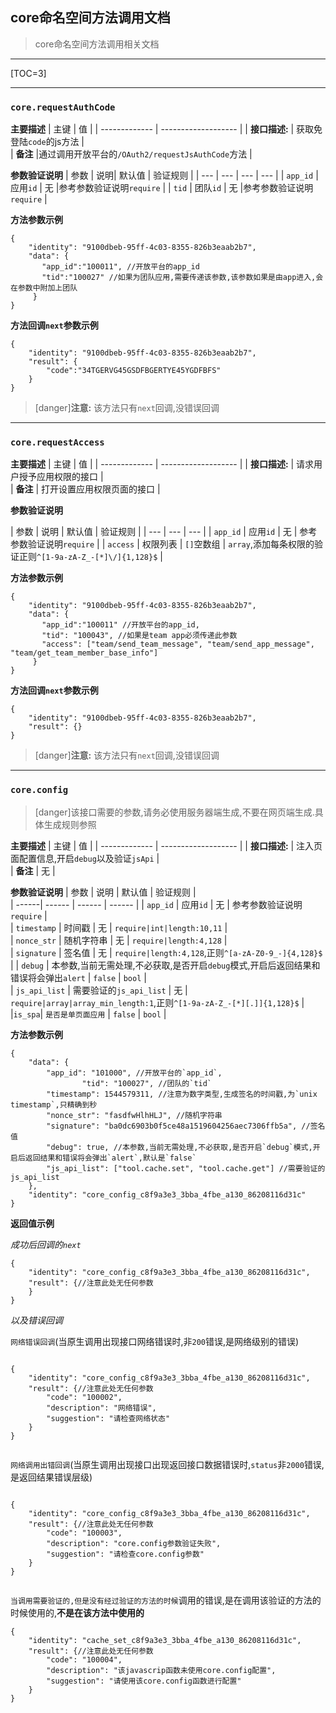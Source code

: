 ## **core命名空间方法调用文档**
> core命名空间方法调用相关文档

***
[TOC=3]
***

### `core.requestAuthCode`

**主要描述**
| 主键          | 值                         |
| ------------- | ------------------- |
| **接口描述:** | 获取免登陆`code`的js方法 |  
| **备注** |通过调用开放平台的`/OAuth2/requestJsAuthCode`方法 |  

**参数验证说明**
| 参数 | 说明| 默认值 | 验证规则 |
| --- | --- | --- | --- |
| `app_id` | 应用`id` | 无 |参考参数验证说明`require` |
| `tid` | 团队`id` | 无 |参考参数验证说明`require` |

**方法参数示例**

~~~
{
    "identity": "9100dbeb-95ff-4c03-8355-826b3eaab2b7",
    "data": {
       "app_id":"100011", //开放平台的app_id
       "tid":"100027" //如果为团队应用,需要传递该参数,该参数如果是由app进入,会在参数中附加上团队
     }
}

~~~

**方法回调`next`参数示例**

~~~
{
    "identity": "9100dbeb-95ff-4c03-8355-826b3eaab2b7",
    "result": {
        "code":"34TGERVG45GSDFBGERTYE45YGDFBFS"
    }
}

~~~
>[danger]**注意:**
该方法只有`next`回调,没错误回调

---

### `core.requestAccess`

**主要描述**
| 主键          | 值                         |
| ------------- | ------------------- |
| **接口描述:** | 请求用户授予应用权限的接口 |  
| **备注** | 打开设置应用权限页面的接口 |  

**参数验证说明**

| 参数 | 说明 | 默认值 | 验证规则 |
| --- | --- | --- |
| `app_id` | 应用`id` | 无 | 参考参数验证说明`require` |
| `access` | 权限列表 | `[]`空数组 | `array`,添加每条权限的验证正则`^[1-9a-zA-Z_-[*]\/]{1,128}$` |

**方法参数示例**

~~~
{
    "identity": "9100dbeb-95ff-4c03-8355-826b3eaab2b7",
    "data": {
       "app_id":"100011" //开放平台的app_id,
       "tid": "100043", //如果是team app必须传递此参数
       "access": ["team/send_team_message", "team/send_app_message", "team/get_team_member_base_info"]
     }
}

~~~

**方法回调`next`参数示例**

~~~
{
    "identity": "9100dbeb-95ff-4c03-8355-826b3eaab2b7",
    "result": {}
}

~~~

>[danger]**注意:**
该方法只有`next`回调,没错误回调

---

### `core.config`
>[danger]该接口需要的参数,请务必使用服务器端生成,不要在网页端生成.具体生成规则参照

**主要描述**
| 主键          | 值                         |
| ------------- | ------------------- |
| **接口描述:** | 注入页面配置信息,开启`debug`以及验证`jsApi` |  
| **备注** |        无       |  

**参数验证说明**
| 参数 | 说明 | 默认值 | 验证规则 |                                                         
| ------| ------ | ------ | ------ |
| `app_id`  | 应用`id` | 无 | 参考参数验证说明`require` |                                          
| `timestamp`   | 时间戳 | 无 | `require|int|length:10,11` |                                        
| `nonce_str`   | 随机字符串 | 无 | `require|length:4,128` |                                           
| `signature`   | 签名值 | 无  | `require|length:4,128`,正则`^[a-zA-Z0-9_-]{4,128}$` |
| `debug` | 本参数,当前无需处理,不必获取,是否开启`debug`模式,开启后返回结果和错误将会弹出`alert` | `false` | `bool`  |                                                       
| `js_api_list` | 需要验证的`js_api_list` | 无 | `require|array|array_min_length:1`,正则`^[1-9a-zA-Z_-[*][.]]{1,128}$` |
|`is_spa`| `是否是单页面应用`  | `false` | `bool` |

**方法参数示例**

~~~
{
	"data": {
		"app_id": "101000", //开放平台的`app_id`,
                "tid": "100027", //团队的`tid`  
		"timestamp": 1544579311, //注意为数字类型,生成签名的时间戳,为`unix timestamp`,只精确到秒
		"nonce_str": "fasdfwHlhHLJ", //随机字符串
		"signature": "ba0dc6903b0f5ce48a1519604256aec7306ffb5a", //签名值
		"debug": true, //本参数,当前无需处理,不必获取,是否开启`debug`模式,开启后返回结果和错误将会弹出`alert`,默认是`false`
		"js_api_list": ["tool.cache.set", "tool.cache.get"] //需要验证的js_api_list
	},
	"identity": "core_config_c8f9a3e3_3bba_4fbe_a130_86208116d31c"
}

~~~

**返回值示例**

*成功后回调的`next`*

~~~
{
    "identity": "core_config_c8f9a3e3_3bba_4fbe_a130_86208116d31c",
    "result": {//注意此处无任何参数
    }
}

~~~

*以及错误回调*

`网络错误回调`(当原生调用出现接口网络错误时,非`200`错误,是网络级别的错误)

~~~

{
    "identity": "core_config_c8f9a3e3_3bba_4fbe_a130_86208116d31c",
    "result": {//注意此处无任何参数
        "code": "100002",
		"description": "网络错误",
        "suggestion": "请检查网络状态"
    }
}


~~~

`网络调用出错回调`(当原生调用出现接口出现返回接口数据错误时,`status`非`2000`错误,是返回结果错误层级)

~~~

{
    "identity": "core_config_c8f9a3e3_3bba_4fbe_a130_86208116d31c",
    "result": {//注意此处无任何参数
        "code": "100003",
		"description": "core.config参数验证失败",
        "suggestion": "请检查core.config参数"
    }
}


~~~

`当调用需要验证的,但是没有经过验证的方法的时候`调用的错误,是在调用该验证的方法的时候使用的,**不是在该方法中使用的**

~~~
{
    "identity": "cache_set_c8f9a3e3_3bba_4fbe_a130_86208116d31c",
    "result": {//注意此处无任何参数
        "code": "100004",
		"description": "该javascrip函数未使用core.config配置",
        "suggestion": "请使用该core.config函数进行配置"
    }
}
~~~